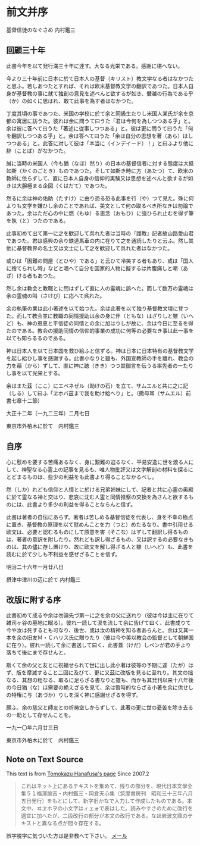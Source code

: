 # 前文并序

基督信徒のなぐさめ 内村鑑三

## 回顧三十年

此書今年を以て発行満三十年に達す。大なる光栄である。感謝に堪へない。

今より三十年前に日本に於て日本人の基督（キリスト）教文学なる者はなかつたと思ふ。若しあつたとすれば、それは欧米基督教文学の翻訳であつた。日本人自身が基督教の事に就て独創の意見を述べんと欲するが如き、僭越の行為である乎（か）の如くに思はれ、敢て此事を為す者はなかつた。

丁度其頃の事であつた、米国の学校に於て余と同級生たりし米国人某氏が余を京都の寓居に訪うた。彼れは余に問うて曰うた「君は今何を為しつつある乎」と。余は彼に答へて曰うた「著述に従事しつつある」と。彼は更に問うて曰うた「何を翻訳しつつある乎」と。余は答へて曰うた「余は自分の思想を著（あら）はしつつある」と。此答に対して彼は「本当に（インデイード）！」と曰ふより他に辞（ことば）がなかつた。

誠に当時の米国人（今も猶（なほ）然り）の日本の基督信者に対する態度は大抵如斯（かくのごとき）ものであつた。そして如斯き時に方（あたつ）て、欧米の教師に依らずして、直に日本人自身の信仰的実験又は思想を述べんと欲するが如きは大胆極まる企図（くはだて）であつた。

然るに余は神の佑助（たすけ）に由り恐る恐る此事を行（や）つて見た。殊に何よりも文学を嫌ひし余のことであれば、美文として何の取るべき所なきは勿論であつた。余はただ心の中に燃（もゆ）る思念（おもひ）に強ひられ止むを得ず筆を執（と）つたのである。


此事初めて出て第一に之を歓迎して呉れた者は当時の『護教』記者故山路愛山君であつた。君は感興の余り鉄道馬車の内に在りて之を通読したりと云ふ。然し其他に基督教界の名士又は文士にして之を歓迎して呉れた者はなかつた。

或ひは「困難の問屋（とひや）である」と云ひて冷笑する者もあり、或は「国人に捨てられし時」などと唱へて自分を国家的人物に擬するは片腹痛しと嘲（あざ）ける者もあつた。

然し余は教会と教職とに問はずして直に人の霊魂に訴へた。而して数万の霊魂は余の霊魂の叫（さけび）に応へて呉れた。

余の執筆の業は此小著述を以て始つた。余は此著を以て独り基督教文壇に登つた。而して教会並に教職の同情援助は余の身に伴（ともな）はざりしと雖（いへど）も、神の恩恵と平信徒の同情との余に加はりしが故に、余は今日に至るを得たのである。教会の援助同情の信仰的事業の成功に何等の必要なき事は此一事を以ても知らるるのである。

神は日本人を以て日本国を救ひ給ふと信ずる。神は日本に日本特有の基督教文学を起し給ひし事を感謝する。此書小なりと雖も、外国宣教師の手を離れ、教会の力を藉（から）ずして、直に神に聴（きき）つつ其御言を伝うる率先者の一たりし事を以て光栄とする。

余はまた茲（ここ）にエベネゼル（助けの石）を立て、サムエルと共に之に記（しる）して曰ふ「ヱホバ茲まで我を助け給へり」と。（撒母耳（サムエル）前書七章十二節）

大正十二年（一九二三年）二月七日

東京市外柏木に於て　内村鑑三

## 自序

心に慰めを要する苦痛あるなく、身に艱難の迫るなく、平易安逸に世を渡る人にして、神聖なる心霊上の記事を見るも、唯人物批評又は文字解剖の材料を探るにとどまるものは、些少の利益をも此書より得ることなかるべし。

然（しか）れども信仰と人情とに於ける兄弟姉妹にして、記者と共に心霊の奥殿に於て霊なる神と交はり、悲哀に沈む人霊と同情推察の交換を為さんと欲するものには、此書より多少の利益を得ることならんと信ず。

此書は著者の自伝にあらず。著者は苦しめる基督信徒を代表し、身を不幸の極点に置き、基督教の原理を以て慰めんことを力（つと）めたるなり。書中引用せる欧文は、必要と認むるものにして原意を害（そこな）はずして翻訳し得るものは、著者の意訳を附したり。然れども訳し得ざるもの、又は訳するの必要なきものは、其の儘に存し置けり、故に欧文を解し得ざる人と雖（いへど）も、此書を読むに於て少しも不利益を感ぜざることを信ず。

明治二十六年一月廿八日

摂津中津川の辺に於て 内村鑑三

## 改版に附する序

此書初めて成るや余は勿論先づ第一に之を余の父に送れり（彼は今は主に在りて雑司ヶ谷の墓地に眠る）。彼れ一読して涙を流して余に告げて曰く、此書成りて今や汝は死するとも可なり、後世、或は汝の精神を知る者あらんと。余は又其一本を余の旧友Ｍ・Ｃハリス氏に贈りたり（彼は今や美以教会の監督として朝鮮国に在り）。彼れ一読して余に書送して曰く、此書蓋（けだ）しペンが君の手より落ちて後にまで存せんと。

斯くて余の父と友とに祝福せられて世に出し此小著は彼等の予期に違（たが）はず、版を摩滅すること二回に及びて、更に又茲に改版を見るに至れり。其文の拙なる、其想の粗なる、取るに足らざる書なりと雖も、而かも其発刊以来十八年後の今日猶（な）ほ需要の絶えざるを見て、余は暫時的ならざる小著を余に供せしの特権に与（あづか）りしを深く神に感謝せざるを得ず。

願ふ、余の慈父と師友との祈祷空しからずして、此著の更に世の憂苦を除き去るの一助として存せんことを。

一九一〇年六月廿三日

東京市外柏木に於て　内村鑑三


## Note on Text Source

This text is from [Tomokazu Hanafusa's page](http://www.geocities.jp/hgonzaemon/kirisutosinnjanonagusame.html) Since 2007.2 

> これはネット上にあるテキストを集めて、残りの部分を、現代日本文學全集５１福澤諭吉・内村鑑三・岡倉天心集（筑摩書房刊　昭和三十三年八月五日発行）をもとにして、新字旧かなで入力して作成したものである。本文中、ヰヱホヲの小文字はィェォで表はした。読みやすさのために改行を適宜に加へたが、二段改行の部分が本文の改行である。なほ岩波文庫のテキストと異なる点が間々存在する。

誤字脱字に気づいた方は是非教へて下さい。 [メール](mailto:tomochan2002@hotmail.com)
